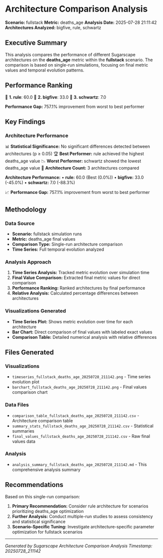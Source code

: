 # Architecture Comparison Analysis

**Scenario:** fullstack
**Metric:** deaths_age
**Analysis Date:** 2025-07-28 21:11:42
**Architectures Analyzed:** bigfive, rule, schwartz

## Executive Summary

This analysis compares the performance of different Sugarscape architectures on the **deaths_age** metric within the **fullstack** scenario. The comparison is based on single-run simulations, focusing on final metric values and temporal evolution patterns.

## Performance Ranking

🥇 **1. rule**: 60.0
🥈 **2. bigfive**: 33.0
🥉 **3. schwartz**: 7.0

**Performance Gap:** 757.1% improvement from worst to best performer

## Key Findings

### Architecture Performance
📊 **Statistical Significance:** No significant differences detected between architectures (p ≥ 0.05)
🏆 **Best Performer:** rule achieved the highest deaths_age value
📉 **Worst Performer:** schwartz showed the lowest deaths_age value
🔢 **Architecture Count:** 3 architectures compared

**Architecture Performance:**
• **rule:** 60.0 (Best (0.0%))
• **bigfive:** 33.0 (-45.0%)
• **schwartz:** 7.0 (-88.3%)

📈 **Performance Gap:** 757.1% improvement from worst to best performer

## Methodology

### Data Source
- **Scenario:** fullstack simulation runs
- **Metric:** deaths_age final values
- **Comparison Type:** Single-run architecture comparison
- **Time Series:** Full temporal evolution analyzed

### Analysis Approach
1. **Time Series Analysis:** Tracked metric evolution over simulation time
2. **Final Value Comparison:** Extracted final metric values for direct comparison
3. **Performance Ranking:** Ranked architectures by final performance
4. **Relative Analysis:** Calculated percentage differences between architectures

### Visualizations Generated
- **Time Series Plot:** Shows metric evolution over time for each architecture
- **Bar Chart:** Direct comparison of final values with labeled exact values
- **Comparison Table:** Detailed numerical analysis with relative differences

## Files Generated

### Visualizations
- `timeseries_fullstack_deaths_age_20250728_211142.png` - Time series evolution plot
- `barchart_fullstack_deaths_age_20250728_211142.png` - Final values comparison chart

### Data Files
- `comparison_table_fullstack_deaths_age_20250728_211142.csv` - Architecture comparison table
- `summary_stats_fullstack_deaths_age_20250728_211142.csv` - Statistical summaries
- `final_values_fullstack_deaths_age_20250728_211142.csv` - Raw final values data

### Analysis
- `analysis_summary_fullstack_deaths_age_20250728_211142.md` - This comprehensive analysis summary

## Recommendations

Based on this single-run comparison:
1. **Primary Recommendation:** Consider rule architecture for scenarios prioritizing deaths_age optimization
2. **Further Analysis:** Conduct multiple-run studies to assess consistency and statistical significance
3. **Scenario-Specific Tuning:** Investigate architecture-specific parameter optimization for fullstack scenarios


---
*Generated by Sugarscape Architecture Comparison Analysis*
*Timestamp: 20250728_211142*
